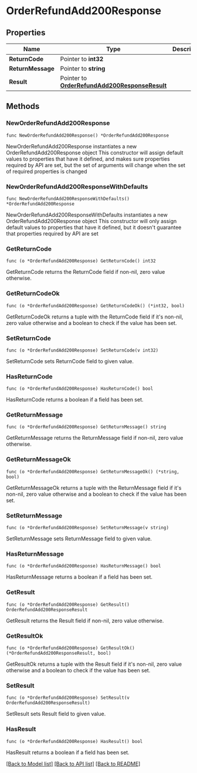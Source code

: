 # OrderRefundAdd200Response

## Properties

Name | Type | Description | Notes
------------ | ------------- | ------------- | -------------
**ReturnCode** | Pointer to **int32** |  | [optional] 
**ReturnMessage** | Pointer to **string** |  | [optional] 
**Result** | Pointer to [**OrderRefundAdd200ResponseResult**](OrderRefundAdd200ResponseResult.md) |  | [optional] 

## Methods

### NewOrderRefundAdd200Response

`func NewOrderRefundAdd200Response() *OrderRefundAdd200Response`

NewOrderRefundAdd200Response instantiates a new OrderRefundAdd200Response object
This constructor will assign default values to properties that have it defined,
and makes sure properties required by API are set, but the set of arguments
will change when the set of required properties is changed

### NewOrderRefundAdd200ResponseWithDefaults

`func NewOrderRefundAdd200ResponseWithDefaults() *OrderRefundAdd200Response`

NewOrderRefundAdd200ResponseWithDefaults instantiates a new OrderRefundAdd200Response object
This constructor will only assign default values to properties that have it defined,
but it doesn't guarantee that properties required by API are set

### GetReturnCode

`func (o *OrderRefundAdd200Response) GetReturnCode() int32`

GetReturnCode returns the ReturnCode field if non-nil, zero value otherwise.

### GetReturnCodeOk

`func (o *OrderRefundAdd200Response) GetReturnCodeOk() (*int32, bool)`

GetReturnCodeOk returns a tuple with the ReturnCode field if it's non-nil, zero value otherwise
and a boolean to check if the value has been set.

### SetReturnCode

`func (o *OrderRefundAdd200Response) SetReturnCode(v int32)`

SetReturnCode sets ReturnCode field to given value.

### HasReturnCode

`func (o *OrderRefundAdd200Response) HasReturnCode() bool`

HasReturnCode returns a boolean if a field has been set.

### GetReturnMessage

`func (o *OrderRefundAdd200Response) GetReturnMessage() string`

GetReturnMessage returns the ReturnMessage field if non-nil, zero value otherwise.

### GetReturnMessageOk

`func (o *OrderRefundAdd200Response) GetReturnMessageOk() (*string, bool)`

GetReturnMessageOk returns a tuple with the ReturnMessage field if it's non-nil, zero value otherwise
and a boolean to check if the value has been set.

### SetReturnMessage

`func (o *OrderRefundAdd200Response) SetReturnMessage(v string)`

SetReturnMessage sets ReturnMessage field to given value.

### HasReturnMessage

`func (o *OrderRefundAdd200Response) HasReturnMessage() bool`

HasReturnMessage returns a boolean if a field has been set.

### GetResult

`func (o *OrderRefundAdd200Response) GetResult() OrderRefundAdd200ResponseResult`

GetResult returns the Result field if non-nil, zero value otherwise.

### GetResultOk

`func (o *OrderRefundAdd200Response) GetResultOk() (*OrderRefundAdd200ResponseResult, bool)`

GetResultOk returns a tuple with the Result field if it's non-nil, zero value otherwise
and a boolean to check if the value has been set.

### SetResult

`func (o *OrderRefundAdd200Response) SetResult(v OrderRefundAdd200ResponseResult)`

SetResult sets Result field to given value.

### HasResult

`func (o *OrderRefundAdd200Response) HasResult() bool`

HasResult returns a boolean if a field has been set.


[[Back to Model list]](../README.md#documentation-for-models) [[Back to API list]](../README.md#documentation-for-api-endpoints) [[Back to README]](../README.md)


